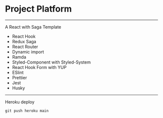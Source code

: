 # Project Platform

---

A React with Saga Template
* React Hook
* Redux Saga
* React Router
* Dynamic import
* Ramda
* Styled-Component with Styled-System
* React Hook Form with YUP
* ESlint
* Prettier
* Jest
* Husky

---

Heroku deploy
```
git push heroku main
```